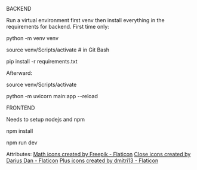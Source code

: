 BACKEND

Run a virtual environment first venv then install everything in the requirements for backend.
First time only:

python -m venv venv 

source venv/Scripts/activate  # in Git Bash

pip install -r requirements.txt

Afterward:

source venv/Scripts/activate

python -m uvicorn main:app --reload

FRONTEND

Needs to setup nodejs and npm

npm install

npm run dev


Attributes:
<a href="https://www.flaticon.com/free-icons/math" title="math icons">Math icons created by Freepik - Flaticon</a>
<a href="https://www.flaticon.com/free-icons/close" title="close icons">Close icons created by Darius Dan - Flaticon</a>
<a href="https://www.flaticon.com/free-icons/plus" title="plus icons">Plus icons created by dmitri13 - Flaticon</a>